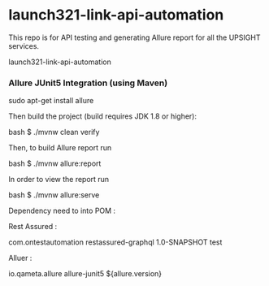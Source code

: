 # launch321-link-api-automation
This repo is for API testing and generating Allure report for all the UPSIGHT services.

launch321-link-api-automation

### Allure JUnit5 Integration (using Maven)

sudo apt-get install allure

Then build the project (build requires JDK 1.8 or higher):

bash
$ ./mvnw clean verify


Then, to build Allure report run

bash
$ ./mvnw allure:report


In order to view the report run

bash
$ ./mvnw allure:serve

Dependency need to into POM : 

Rest Assured : 

<dependency>
            <groupId>com.ontestautomation</groupId>
            <artifactId>restassured-graphql</artifactId>
            <version>1.0-SNAPSHOT</version>
            <scope>test</scope>
</dependency>


Alluer : 

<dependency>
            <groupId>io.qameta.allure</groupId>
            <artifactId>allure-junit5</artifactId>
            <version>${allure.version}</version>
</dependency>

